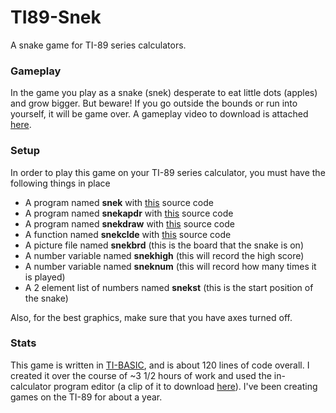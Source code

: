 # TI89-Snek
A snake game for TI-89 series calculators.

### Gameplay
In the game you play as a snake (snek) desperate to eat little dots (apples) and grow bigger. But beware! If you go outside the bounds or run into yourself, it will be game over. A gameplay video to download is attached [here](./examples/Snek-Example.mp4).

### Setup
In order to play this game on your TI-89 series calculator, you must have the following things in place

 - A program named **snek** with [this](./src/snek.txt) source code
 - A program named **snekapdr** with [this](./src/snekapdr.txt) source code
 - A program named **snekdraw** with [this](./src/snekdraw.txt) source code
 - A function named **snekclde** with [this](./src/snekclde.txt) source code
 - A picture file named **snekbrd** (this is the board that the snake is on)
 - A number variable named **snekhigh** (this will record the high score)
 - A number variable named **sneknum** (this will record how many times it is played)
 - A 2 element list of numbers named **snekst** (this is the start position of the snake)

Also, for the best graphics, make sure that you have axes turned off.

### Stats
This game is written in [TI-BASIC](https://en.wikipedia.org/wiki/TI-BASIC), and is about 120 lines of code overall. I created it over the course of ~3 1/2 hours of work and used the in-calculator program editor (a clip of it to download [here](./examples/Snek-Code-Example.mp4)). I've been creating games on the TI-89 for about a year.
